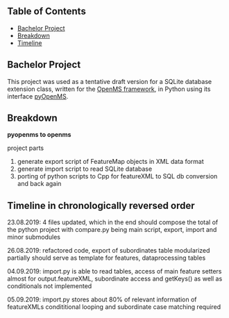## Table of Contents

* [Bachelor Project](#Bachelor-Project)
* [Breakdown](#Breakdown)
* [Timeline](#Timeline)

## Bachelor Project

This project was used as a tentative draft version for a SQLite database extension 
class, written for the [OpenMS framework](https://www.openms.de/), in Python using
its interface [pyOpenMS](https://pyopenms.readthedocs.io/en/latest/index.html).

## Breakdown
**pyopenms to openms**

project parts
1. generate export script of FeatureMap objects in XML data format
2. generate import script to read SQLite database
3. porting of python scripts to Cpp for featureXML to SQL db conversion and back again

## Timeline in chronologically reversed order

23.08.2019: 4 files updated, which in the end should compose the total of the python project
with compare.py being main script, export, import and minor submodules 

26.08.2019: refactored code, export of subordinates table modularized partially 
should serve as template for features, dataprocessing tables

04.09.2019: import.py is able to read tables,
access of main feature setters almost for output.featureXML,
subordinate access and getKeys() as well as conditionals not implemented

05.09.2019: import.py stores about 80% of relevant information of featureXMLs
condititional looping and subordinate case matching required



